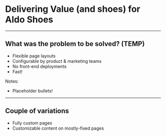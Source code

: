 

# Delivering Value (and shoes) for Aldo Shoes

---

## What was the problem to be solved? (TEMP)

- Flexible page layouts <!-- .element: class="fragment" -->
- Configurable by product & marketing teams <!-- .element: class="fragment" -->
- No front-end deployments <!-- .element: class="fragment" -->
- Fast! <!-- .element: class="fragment" -->
 <!-- .element: class="fragment" -->

Notes:
- Placeholder bullets!

---

## Couple of variations

- Fully custom pages
- Customizable content on mostly-fixed pages
